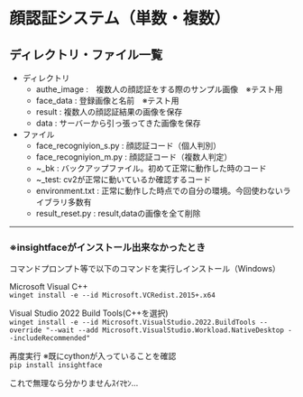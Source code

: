 # 顔認証システム（単数・複数）

## ディレクトリ・ファイル一覧

* ディレクトリ
  * authe_image :　複数人の顔認証をする際のサンプル画像　※テスト用
  * face_data : 登録画像と名前　※テスト用
  * result : 複数人の顔認証結果の画像を保存
  * data : サーバーから引っ張ってきた画像を保存
* ファイル
  * face_recogniyion_s.py : 顔認証コード（個人判別）
  * face_recogniyion_m.py : 顔認証コード（複数人判定）
  * ~_bk : バックアップファイル。初めて正常に動作した時のコード
  * ~_test: cv2が正常に動いているか確認するコード
  * environment.txt : 正常に動作した時点での自分の環境。今回使わないライブラリ多数有
  * result_reset.py : result,dataの画像を全て削除

***

### ※insightfaceがインストール出来なかったとき

コマンドプロンプト等で以下のコマンドを実行しインストール（Windows）

 Microsoft Visual C++  
`winget install -e --id Microsoft.VCRedist.2015+.x64`

 Visual Studio 2022 Build Tools(C++を選択)  
`winget install -e --id Microsoft.VisualStudio.2022.BuildTools --override "--wait --add Microsoft.VisualStudio.Workload.NativeDesktop --includeRecommended"`

再度実行 ※既にcythonが入っていることを確認  
`pip install insightface`

これで無理なら分かりませんｽｲﾏｾﾝ...
